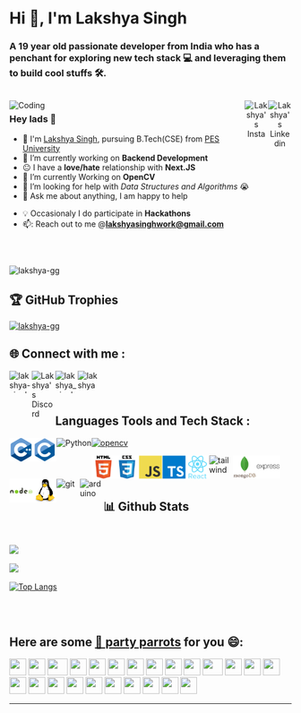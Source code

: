 <h1 align="left">Hi 👋, I'm Lakshya Singh</h1>
<h3 align="left">A 19 year old  passionate developer from India who has a penchant for exploring new tech stack 💻 and leveraging them to build cool stuffs 🛠️.</h3>
<br />

<div align="center">
<a href="https://linkedin.com/in/lakshya-singh-606ba3244" target="_blank" rel="nofollow"><img align="right" alt="Lakshya's Linkedin" width="42px" src="https://img.icons8.com/color/48/000000/linkedin-2--v2.png" /></a><a href="https://www.instagram.com/lakshya_singh18" target="_blank" rel="nofollow"><img align="right" alt="Lakshya's Insta" width="42px" src="https://img.icons8.com/color/48/000000/instagram-new--v2.png" /></a>
</div>

<img align="left" alt="Coding" width="400" src="https://camo.githubusercontent.com/5ddf73ad3a205111cf8c686f687fc216c2946a75005718c8da5b837ad9de78c9/68747470733a2f2f7468756d62732e6766796361742e636f6d2f4576696c4e657874446576696c666973682d736d616c6c2e676966">

### Hey lads 👋  
- :school: I'm [Lakshya Singh](https://lakshya-gg.github.io/), pursuing B.Tech(CSE) from <a href="https://pes.edu/"> PES University</a>
- 🔭 I’m currently working on  **Backend Development**
- :neutral_face: I have a **love/hate** relationship with **Next.JS**
- 🌱 I’m currently Working on **OpenCV**
- 🤔 I’m looking for help with *Data Structures and Algorithms* 😭
- 💬 Ask me about anything, I am happy to help
<p align = "right">


- :bulb: Occasionaly I do participate in **Hackathons**
- 📫: Reach out to me  @**lakshyasinghwork@gmail.com**
  </p>
##

<br />

<p align="left"> <img src="https://komarev.com/ghpvc/?username=lakshya-gg&label=Profile%20views&color=0e75b6&style=flat&theme=tokyonight" alt="lakshya-gg" /> </p>

 <h2>🏆 GitHub Trophies </h2>
<p align="left"> <a href="https://github.com/ryo-ma/github-profile-trophy"><img src="https://github-profile-trophy.vercel.app/?username=lakshya-gg&theme=monokai&margin-w=10" alt="lakshya-gg" /></a> </p>


<h2 align="left"> 🌐 Connect with me :</h2>
<p align="left">
  
<a href="https://linkedin.com/in/lakshya-singh-606ba3244" target="blank"><img align="left" src="https://raw.githubusercontent.com/rahuldkjain/github-profile-readme-generator/master/src/images/icons/Social/linked-in-alt.svg" alt="lakshya-singh-606ba3244" height="40" width="40" /></a>
<a href="https://discordapp.com/users/587539105588445186">
  <img align="left" alt="Lakshya's Discord" width="42px" src="https://raw.githubusercontent.com/peterthehan/peterthehan/master/assets/discord.svg" />
</a>
<a href="https://instagram.com/lakshya_singh18" target="blank"><img align="left" src="https://raw.githubusercontent.com/rahuldkjain/github-profile-readme-generator/master/src/images/icons/Social/instagram.svg" alt="lakshya_singh18" height="40" width="40" /></a>
<a href="https://dev.to/lakshya" target="blank"><img align="left" src="https://raw.githubusercontent.com/rahuldkjain/github-profile-readme-generator/master/src/images/icons/Social/devto.svg" alt="lakshya" height="40" width="40" /></a> 
<br>
</p>
<br>


<h2 align="left">Languages Tools and Tech Stack :</h2>
<p align="left"> 
  
<a href="https://www.w3schools.com/cpp/" target="_blank" rel="noreferrer"> <img align="left" src="https://raw.githubusercontent.com/devicons/devicon/master/icons/cplusplus/cplusplus-original.svg" alt="cplusplus" width="42" height="42"/> </a>
  
<a href="https://www.cprogramming.com/" target="_blank" rel="noreferrer"> <img align="left" src="https://raw.githubusercontent.com/devicons/devicon/master/icons/c/c-original.svg" alt="c" width="42" height="42"/> </a> 

<a href="https://www.python.org" target="_blank"><img align="left" alt="Python" height ="42px" src="https://raw.githubusercontent.com/rahul-jha98/github_readme_icons/main/language_and_tools/square/python/python.svg"></a>

<a href="https://opencv.org/" target="_blank" rel="noreferrer"> <img src="https://www.vectorlogo.zone/logos/opencv/opencv-icon.svg" alt="opencv" width="42" height="42"/> </a>
    
  
<a href="https://www.w3.org/html/" target="_blank" rel="noreferrer"> <img align="left" src="https://raw.githubusercontent.com/devicons/devicon/master/icons/html5/html5-original-wordmark.svg" alt="html5" width="42" height="42"/> </a> 
  
<a href="https://www.w3schools.com/css/" target="_blank" rel="noreferrer"> <img align="left" src="https://raw.githubusercontent.com/devicons/devicon/master/icons/css3/css3-original-wordmark.svg" alt="css3" width="42" height="42"/> </a> 
  
<a href="https://developer.mozilla.org/en-US/docs/Web/JavaScript" target="_blank" rel="noreferrer"> <img align="left" src="https://raw.githubusercontent.com/devicons/devicon/master/icons/javascript/javascript-original.svg" alt="javascript" width="42" height="42"/> </a>
  
<a href="https://www.typescriptlang.org/" target="_blank" rel="noreferrer"> <img align="left" src="https://raw.githubusercontent.com/devicons/devicon/master/icons/typescript/typescript-original.svg" alt="typescript" width="42" height="42"/> </a>

<a href="https://reactjs.org/" target="_blank" rel="noreferrer"> <img align="left" src="https://raw.githubusercontent.com/devicons/devicon/master/icons/react/react-original-wordmark.svg" alt="react" width="42" height="42"/> </a> 
  
<a href="https://tailwindcss.com/" target="_blank" rel="noreferrer"> <img align="left"
src="https://www.vectorlogo.zone/logos/tailwindcss/tailwindcss-icon.svg" alt="tailwind" width="42" height="42"/> </a> 
  
<a href="https://www.mongodb.com/" target="_blank" rel="noreferrer"> <img align="left" src="https://raw.githubusercontent.com/devicons/devicon/master/icons/mongodb/mongodb-original-wordmark.svg" alt="mongodb" width="42" height="42"/> </a>
  
<a href="https://expressjs.com" target="_blank" rel="noreferrer"> <img align="left" src="https://raw.githubusercontent.com/devicons/devicon/master/icons/express/express-original-wordmark.svg" alt="express" width="42" height="42"/> </a> 
  
<a href="https://nodejs.org" target="_blank" rel="noreferrer"> <img align="left" 
src ="https://raw.githubusercontent.com/devicons/devicon/master/icons/nodejs/nodejs-original-wordmark.svg" alt="nodejs" width="42" height="42"/> </a> 
  

<a href="https://www.linux.org/" target="_blank" rel="noreferrer"> <img align="left" src="https://raw.githubusercontent.com/devicons/devicon/master/icons/linux/linux-original.svg" alt="linux" width="42" height="42"/> </a> 

<a href="https://git-scm.com/" target="_blank" rel="noreferrer"> <img align="left"
src="https://www.vectorlogo.zone/logos/git-scm/git-scm-icon.svg" alt="git" width="42" height="42"/> </a>
 
<a href="https://www.arduino.cc/" target="_blank" rel="noreferrer"> <img align="left" src="https://cdn.worldvectorlogo.com/logos/arduino-1.svg" alt="arduino" width="42" height="42"/> </a> 

  <br>
  
</p>

<br>

## 📊 Github Stats 

<br/>

<p align = "left">
  <img src = "https://github-readme-stats.vercel.app/api?username=lakshya-gg&show_icons=true&theme=nightowl" width = 400>
  <br />

</p>

<p align ="left">
  <img src = "https://github-readme-streak-stats.herokuapp.com?user=lakshya-gg&theme=dark&hide_border=true" width = 400>
  <br />
  
</p>

[![Top Langs](https://github-readme-stats-git-masterrstaa-rickstaa.vercel.app/api/top-langs/?username=lakshya-gg&layout=compact&theme=codeSTACKr&show_icons=true)](https://github.com/lakshya-gg/github-readme-stats)
<br />
<br />

<br>

## Here are some [🦜 party parrots](https://cultofthepartyparrot.com) for you 😄:

<div>
    <img src="https://cultofthepartyparrot.com/parrots/hd/githubparrot.gif" width="30" height="30"/>
    <img src="https://cultofthepartyparrot.com/flags/hd/indiaparrot.gif" width="30" height="30"/>
    <img src="https://cultofthepartyparrot.com/parrots/asyncparrot.gif" width="36" height="30"/>
    <img src="https://cultofthepartyparrot.com/parrots/hd/exceptionallyfastparrot.gif" width="30" height="30"/>
    <img src="https://cultofthepartyparrot.com/parrots/hd/60fpsparrot.gif" width="30" height="30"/>
    <img src="https://cultofthepartyparrot.com/parrots/hd/jumpingparrot.gif" width="30" height="30"/>
    <img src="https://cultofthepartyparrot.com/parrots/hd/opensourceparrot.gif" width="30" height="30"/>
    <img src="https://cultofthepartyparrot.com/parrots/hd/dealwithitnowparrot.gif" width="30" height="30"/>
    <img src="https://cultofthepartyparrot.com/parrots/hd/hypnoparrotlight.gif" width="30" height="30"/>
    <img src="https://cultofthepartyparrot.com/parrots/databaseparrot.gif" width="30" height="30"/>
    <img src="https://cultofthepartyparrot.com/parrots/fixparrot.gif" width="36" height="30"/>
    <img src="https://cultofthepartyparrot.com/parrots/hd/laptop_parrot.gif" width="30" height="30"/>
    <img src="https://cultofthepartyparrot.com/parrots/hd/spinningparrot.gif" width="30" height="30"/>
    <img src="https://cultofthepartyparrot.com/parrots/hd/levitationparrot.gif" width="30" height="30"/>
    <img src="https://cultofthepartyparrot.com/parrots/hd/meldparrot.gif" width="30" height="30"/>
    <img src="https://cultofthepartyparrot.com/parrots/slomoparrot.gif" width="30" height="30"/>
    <img src="https://cultofthepartyparrot.com/parrots/hd/moonwalkingparrot.gif" width="30" height="30"/>
    <img src="https://cultofthepartyparrot.com/parrots/hd/stableparrot.gif" width="30" height="30"/>
    <img src="https://cultofthepartyparrot.com/parrots/hd/scienceparrot.gif" width="30" height="30"/>
    <img src="https://cultofthepartyparrot.com/parrots/hd/pirateparrot.gif" width="30" height="30"/>
    <img src="https://cultofthepartyparrot.com/parrots/hd/footballparrot.gif" width="30" height="30"/>
    <img src="https://cultofthepartyparrot.com/parrots/hd/illuminatiparrot.gif" width="30" height="30"/>
    <img src="https://cultofthepartyparrot.com/parrots/hd/hypnoparrotdark.gif" width="30" height="30"/>
    <img src="https://cultofthepartyparrot.com/parrots/hd/mustacheparrot.gif" width="30" height="30"/>
</div>

<hr>
